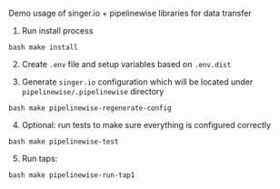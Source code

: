 Demo usage of singer.io + pipelinewise libraries for data transfer

1. Run install process

```bash make install```

2. Create `.env` file and setup variables based on `.env.dist`


3. Generate `singer.io` configuration which will be located under `pipelinewise/.pipelinewise` directory

```bash make pipelinewise-regenerate-config```

4. Optional: run tests to make sure everything is configured correctly

```bash make pipelinewise-test```

5. Run taps:

```bash make pipelinewise-run-tap1```
